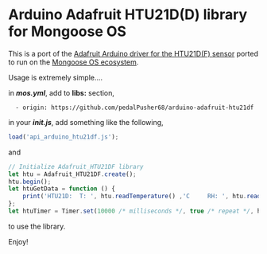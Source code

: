 
# Arduino Adafruit HTU21D(D) library for Mongoose OS

This is a port of the [Adafruit Arduino driver for the HTU21D(F) sensor](https://github.com/adafruit/Adafruit_HTU21DF_Library) ported to run on the [Mongoose OS ecosystem](https://mongoose-os.com/docs/reference/api.html).

Usage is extremely simple....

in _**mos.yml**_, add to **libs:** section,

`  - origin: https://github.com/pedalPusher68/arduino-adafruit-htu21df`
  
in your _**init.js**_, add something like the following,

```javascript
load('api_arduino_htu21df.js');
```

and

```javascript
// Initialize Adafruit_HTU21DF library
let htu = Adafruit_HTU21DF.create();
htu.begin();
let htuGetData = function () {
    print('HTU21D:  T: ', htu.readTemperature() ,'C     RH: ', htu.readHumidity(), '%');
};
let htuTimer = Timer.set(10000 /* milliseconds */, true /* repeat */, htuGetData, null);
```

to use the library.

Enjoy!
